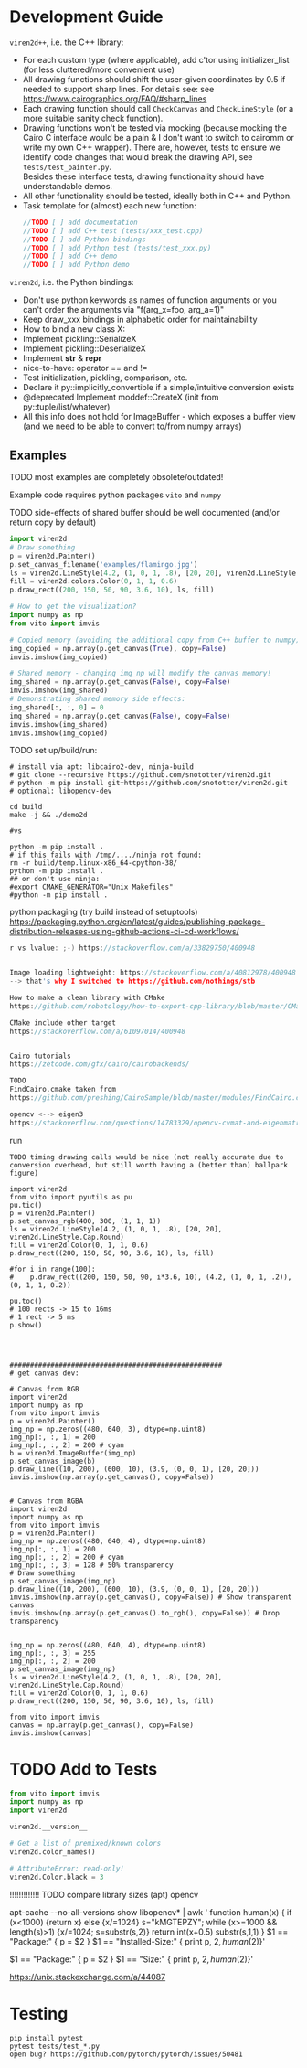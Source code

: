 # Development Guide
`viren2d++`, i.e. the C++ library:
* For each custom type (where applicable), add c'tor using
  initializer_list (for less cluttered/more convenient use)
* All drawing functions should shift the user-given coordinates
  by 0.5 if needed to support sharp lines. For details see:
  see https://www.cairographics.org/FAQ/#sharp_lines
* Each drawing function should call `CheckCanvas` and `CheckLineStyle`
  (or a more suitable sanity check function).
* Drawing functions won't be tested via mocking (because mocking
  the Cairo C interface would be a pain & I don't want to switch
  to cairomm or write my own C++ wrapper). There are, however,
  tests to ensure we identify code changes that would break the
  drawing API, see `tests/test_painter.py`.  
  Besides these interface tests, drawing functionality should
  have understandable demos.  
* All other functionality should be tested, ideally both in C++
  and Python.
* Task template for (almost) each new function:  
  ```cpp
  //TODO [ ] add documentation
  //TODO [ ] add C++ test (tests/xxx_test.cpp)
  //TODO [ ] add Python bindings
  //TODO [ ] add Python test (tests/test_xxx.py)
  //TODO [ ] add C++ demo
  //TODO [ ] add Python demo
  ```
 
`viren2d`, i.e. the Python bindings:
* Don't use python keywords as names of function arguments
 or you can't order the arguments via "f(arg_x=foo, arg_a=1)"
* Keep draw_xxx bindings in alphabetic order for maintainability
* How to bind a new class X:
 * Implement pickling::SerializeX
 * Implement pickling::DeserializeX
 * Implement __str__ & __repr__
 * nice-to-have: operator == and !=
 * Test initialization, pickling, comparison, etc.
 * Declare it py::implicitly_convertible if a simple/intuitive
   conversion exists
 * @deprecated Implement moddef::CreateX (init from py::tuple/list/whatever)
 * All this info does not hold for ImageBuffer - which exposes a
   buffer view (and we need to be able to convert to/from numpy
   arrays)
   

## Examples

TODO most examples are completely obsolete/outdated!

Example code requires python packages `vito` and `numpy`

TODO side-effects of shared buffer should be well documented (and/or return copy by default)
```python
import viren2d
# Draw something
p = viren2d.Painter()
p.set_canvas_filename('examples/flamingo.jpg')
ls = viren2d.LineStyle(4.2, (1, 0, 1, .8), [20, 20], viren2d.LineStyle.Cap.Round)
fill = viren2d.colors.Color(0, 1, 1, 0.6)
p.draw_rect((200, 150, 50, 90, 3.6, 10), ls, fill)

# How to get the visualization?
import numpy as np
from vito import imvis

# Copied memory (avoiding the additional copy from C++ buffer to numpy)
img_copied = np.array(p.get_canvas(True), copy=False)
imvis.imshow(img_copied)

# Shared memory - changing img_np will modify the canvas memory!
img_shared = np.array(p.get_canvas(False), copy=False)
imvis.imshow(img_shared)
# Demonstrating shared memory side effects:
img_shared[:, :, 0] = 0
img_shared = np.array(p.get_canvas(False), copy=False)
imvis.imshow(img_shared)
imvis.imshow(img_copied)
```


TODO set up/build/run:
```
# install via apt: libcairo2-dev, ninja-build
# git clone --recursive https://github.com/snototter/viren2d.git
# python -m pip install git+https://github.com/snototter/viren2d.git
# optional: libopencv-dev

cd build
make -j && ./demo2d

#vs

python -m pip install .
# if this fails with /tmp/..../ninja not found:
rm -r build/temp.linux-x86_64-cpython-38/
python -m pip install .
## or don't use ninja:
#export CMAKE_GENERATOR="Unix Makefiles"
#python -m pip install .
```

python packaging (try build instead of setuptools)
https://packaging.python.org/en/latest/guides/publishing-package-distribution-releases-using-github-actions-ci-cd-workflows/


```cpp
r vs lvalue: ;-) https://stackoverflow.com/a/33829750/400948


Image loading lightweight: https://stackoverflow.com/a/40812978/400948
--> that's why I switched to https://github.com/nothings/stb

How to make a clean library with CMake
https://github.com/robotology/how-to-export-cpp-library/blob/master/CMakeLists.txt

CMake include other target
https://stackoverflow.com/a/61097014/400948


Cairo tutorials
https://zetcode.com/gfx/cairo/cairobackends/

TODO
FindCairo.cmake taken from
https://github.com/preshing/CairoSample/blob/master/modules/FindCairo.cmake

opencv <--> eigen3
https://stackoverflow.com/questions/14783329/opencv-cvmat-and-eigenmatrix
```

run
```
TODO timing drawing calls would be nice (not really accurate due to conversion overhead, but still worth having a (better than) ballpark figure)

import viren2d
from vito import pyutils as pu
pu.tic()
p = viren2d.Painter()
p.set_canvas_rgb(400, 300, (1, 1, 1))
ls = viren2d.LineStyle(4.2, (1, 0, 1, .8), [20, 20], viren2d.LineStyle.Cap.Round)
fill = viren2d.Color(0, 1, 1, 0.6)
p.draw_rect((200, 150, 50, 90, 3.6, 10), ls, fill)

#for i in range(100):
#    p.draw_rect((200, 150, 50, 90, i*3.6, 10), (4.2, (1, 0, 1, .2)), (0, 1, 1, 0.2))

pu.toc()
# 100 rects -> 15 to 16ms
# 1 rect -> 5 ms
p.show()




####################################################
# get canvas dev:

# Canvas from RGB
import viren2d
import numpy as np
from vito import imvis
p = viren2d.Painter()
img_np = np.zeros((480, 640, 3), dtype=np.uint8)
img_np[:, :, 1] = 200
img_np[:, :, 2] = 200 # cyan
b = viren2d.ImageBuffer(img_np)
p.set_canvas_image(b)
p.draw_line((10, 200), (600, 10), (3.9, (0, 0, 1), [20, 20]))
imvis.imshow(np.array(p.get_canvas(), copy=False))


# Canvas from RGBA
import viren2d
import numpy as np
from vito import imvis
p = viren2d.Painter()
img_np = np.zeros((480, 640, 4), dtype=np.uint8)
img_np[:, :, 1] = 200
img_np[:, :, 2] = 200 # cyan
img_np[:, :, 3] = 128 # 50% transparency
# Draw something
p.set_canvas_image(img_np)
p.draw_line((10, 200), (600, 10), (3.9, (0, 0, 1), [20, 20]))
imvis.imshow(np.array(p.get_canvas(), copy=False)) # Show transparent canvas
imvis.imshow(np.array(p.get_canvas().to_rgb(), copy=False)) # Drop transparency


img_np = np.zeros((480, 640, 4), dtype=np.uint8)
img_np[:, :, 3] = 255
img_np[:, :, 2] = 200
p.set_canvas_image(img_np)
ls = viren2d.LineStyle(4.2, (1, 0, 1, .8), [20, 20], viren2d.LineStyle.Cap.Round)
fill = viren2d.Color(0, 1, 1, 0.6)
p.draw_rect((200, 150, 50, 90, 3.6, 10), ls, fill)

from vito import imvis
canvas = np.array(p.get_canvas(), copy=False)
imvis.imshow(canvas)
```

# TODO Add to Tests

```python
from vito import imvis
import numpy as np
import viren2d

viren2d.__version__

# Get a list of premixed/known colors
viren2d.color_names()

# AttributeError: read-only!
viren2d.Color.black = 3
```


!!!!!!!!!!!!!
TODO compare library sizes (apt)
opencv

apt-cache --no-all-versions show libopencv* | awk '
function human(x) {
        if (x<1000) {return x} else {x/=1024}
        s="kMGTEPZY";
        while (x>=1000 && length(s)>1)
            {x/=1024; s=substr(s,2)}
        return int(x+0.5) substr(s,1,1)
    }
$1 == "Package:" { p = $2 } $1 == "Installed-Size:"    { print p, $2, human($2)}'


$1 == "Package:" { p = $2 } $1 == "Size:"    { print p, $2, human($2)}'

https://unix.stackexchange.com/a/44087


# Testing
```
pip install pytest
pytest tests/test_*.py
open bug? https://github.com/pytorch/pytorch/issues/50481
```


